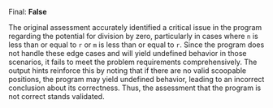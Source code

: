 Final: **False**

The original assessment accurately identified a critical issue in the program regarding the potential for division by zero, particularly in cases where `n` is less than or equal to `r` or `m` is less than or equal to `r`. Since the program does not handle these edge cases and will yield undefined behavior in those scenarios, it fails to meet the problem requirements comprehensively. The output hints reinforce this by noting that if there are no valid scoopable positions, the program may yield undefined behavior, leading to an incorrect conclusion about its correctness. Thus, the assessment that the program is not correct stands validated.